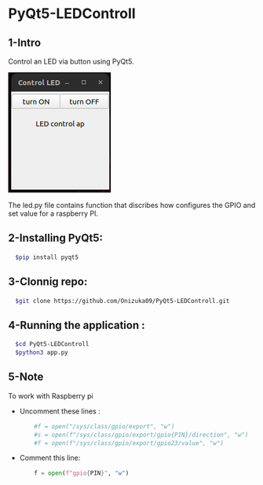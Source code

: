 # PyQt5-LEDControll
## 1-Intro
Control an LED via button using PyQt5.

![image](images/app.png)

The led.py file contains function that discribes how configures the GPIO and set value for a raspberry PI.


## 2-Installing PyQt5:
```bash
  $pip install pyqt5
``` 
## 3-Clonnig repo:
```bash
  $git clone https://github.com/Onizuka09/PyQt5-LEDControll.git
``` 
## 4-Running the application : 
```bash
  $cd PyQt5-LEDControll
  $python3 app.py
```
## 5-Note 
To work with Raspberry pi 

- Uncomment these lines :

  ```python
      #f = open("/sys/class/gpio/export", "w")
      #s = open(f"/sys/class/gpio/export/gpio{PIN}/direction", "w")
      #f = open(f"/sys/class/gpio/export/gpio23/value", "w")
  ```

- Comment this line: 

  ```python
      f = open(f"gpio{PIN}", "w")
  ```
